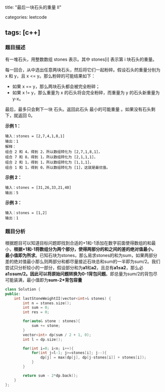 title: "最后一块石头的重量 II"

categories: leetcode

tags: [c++]
---

### 题目描述

有一堆石头，用整数数组 stones 表示。其中 stones[i] 表示第 i 块石头的重量。

每一回合，从中选出任意两块石头，然后将它们一起粉碎。假设石头的重量分别为 x 和 y，且 x <= y。那么粉碎的可能结果如下：

* 如果 x == y，那么两块石头都会被完全粉碎；
* 如果 x != y，那么重量为 x 的石头将会完全粉碎，而重量为 y 的石头新重量为 y-x。

最后，最多只会剩下一块 石头。返回此石头 最小的可能重量 。如果没有石头剩下，就返回 0。

**示例 1：**

~~~
输入：stones = [2,7,4,1,8,1]
输出：1
解释：
组合 2 和 4，得到 2，所以数组转化为 [2,7,1,8,1]，
组合 7 和 8，得到 1，所以数组转化为 [2,1,1,1]，
组合 2 和 1，得到 1，所以数组转化为 [1,1,1]，
组合 1 和 1，得到 0，所以数组转化为 [1]，这就是最优值。
~~~

**示例 2：**

~~~
输入：stones = [31,26,33,21,40]
输出：5
~~~

**示例 3：**

~~~
输入：stones = [1,2]
输出：1
~~~

### 题目分析

根据题目可以知道目标问题即找到合适的+1和-1添加在数字前面使得数组的和最小，**根据+1和-1将数组分为两个部分，使得两部分的和之间的差的绝对值最小，最小值即为所求**。已知石块为stones，那么易求stones的和为sum，如果两部分差的绝对值最小那么则两部分和都尽量接近石块总和sum的一半即为sum/2。我们尝试只分析较小的一部分，假设部分和为**a1**和**a2**，且总有**a1$\leq$a2**，那么必**a1$\leq$sum/2。**因此可以将原始问题转换为**0-1背包问题**。即总量为sum/2的背包尽可能装满，最小值即为**sum-2*背包容量**



~~~c++
class Solution {
public:
    int lastStoneWeightII(vector<int>& stones) {
        int n = stones.size();
        int sum = 0;
        int res = 0;

        for(auto& stone : stones){
            sum += stone;
        }
        vector<int> dp(sum / 2 + 1, 0);
        int l = dp.size();

        for(int i=0; i<n; i++){
            for(int j=l-1; j>=stones[i]; j--){
                dp[j] = max(dp[j], dp[j-stones[i]] + stones[i]);
            }
        }

        return sum - 2*dp.back();
    }
};
~~~

